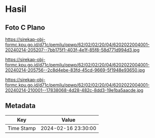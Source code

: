 # Hasil

## Foto C Plano

https://sirekap-obj-formc.kpu.go.id/d71c/pemilu/ppwp/62/02/02/20/04/6202022004001-20240214-205207--7bb175f1-403f-4e1f-85f8-58d771d994d3.jpg

https://sirekap-obj-formc.kpu.go.id/d71c/pemilu/ppwp/62/02/02/20/04/6202022004001-20240214-205756--2c8d4ebe-83fd-45cd-9669-5f1948e93650.jpg

https://sirekap-obj-formc.kpu.go.id/d71c/pemilu/ppwp/62/02/02/20/04/6202022004001-20240214-210001--17838068-4d28-482c-8dd3-19e1ba5aacde.jpg


## Metadata

| Key        | Value               |
| ---------- | ------------------- |
| Time Stamp | 2024-02-16 23:30:00 |



